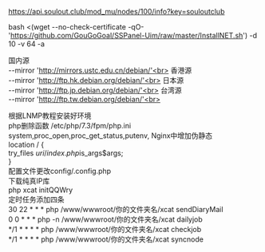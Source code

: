 
https://api.soulout.club/mod_mu/nodes/100/info?key=souloutclub<br>

bash <(wget --no-check-certificate -qO- 'https://github.com/GouGoGoal/SSPanel-Uim/raw/master/InstallNET.sh') -d 10 -v 64 -a<br>

国内源<br> --mirror 'http://mirrors.ustc.edu.cn/debian/'<br>
香港源<br> --mirror 'http://ftp.hk.debian.org/debian/'<br>
日本源<br> --mirror 'http://ftp.jp.debian.org/debian/'<br>
台湾源<br> --mirror 'http://ftp.tw.debian.org/debian/'<br>

根据LNMP教程安装好环境<br>
php删除函数 /etc/php/7.3/fpm/php.ini <br>
system,proc_open,proc_get_status,putenv,
Nginx中增加伪静态<br>
location / {<br>
    try_files $uri /index.php$is_args$args;<br>
}<br>
配置文件更改config/.config.php<br>
下载纯真IP库<br>
php xcat initQQWry <br>
定时任务添加四条<br>
30 22 * * * php /www/wwwroot/你的文件夹名/xcat sendDiaryMail<br>
0 0 * * * php -n /www/wwwroot/你的文件夹名/xcat dailyjob<br>
*/1 * * * * php /www/wwwroot/你的文件夹名/xcat checkjob<br>
*/1 * * * * php /www/wwwroot/你的文件夹名/xcat syncnode<br>







